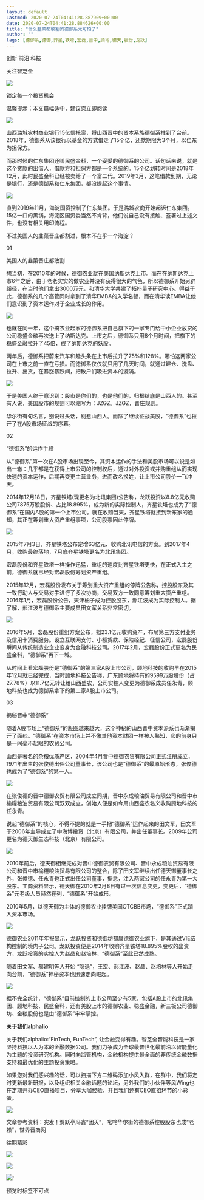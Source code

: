 ```yaml
---
layout: default
Lastmod: 2020-07-24T04:41:28.887909+00:00
date: 2020-07-24T04:41:28.884626+00:00
title: "什么韭菜都敢割的德御系太可怕了"
author: ""
tags: [德御系,德御,齐星,铁塔,宏磊,晋中,顾地,德天,股份,龙跃]
---
```


创新 前沿 科技

关注智芝全

![](https://images.weserv.nl/?url=https%3A//mmbiz.qpic.cn/mmbiz_jpg/214L2BgbHKXXgL2jg5aQ6weKSicwSGQt1sgfDmyia5oI6AjTRib0N5YggG9H630cq7fZvx0F2MhauEuDdN4ibjMs5w/640%3Fwx_fmt%3Djpeg)

锁定每一个投资机会

温馨提示：本文篇幅适中，建议您立即阅读

![](https://images.weserv.nl/?url=https%3A//mmbiz.qpic.cn/mmbiz_jpg/214L2BgbHKUibfPQVw24JjJDzPogLVBicg4rnicib3QunSRQQxmfib4dgCxQCulpiaDyABd5aj7kTMC6HL3Ray6MLDRA/640%3Fwx_fmt%3Djpeg)

山西潞城农村商业银行15亿信托案，将山西晋中的资本系族德御系推到了台前。2018年，德御系从该银行以基金的方式借走了15个亿，还款期限为3个月，以仁东为担保方。

而那时候的仁东集团还叫民盛金科，一个妥妥的德御系的公司。话句话来说，就是这个贷款的出借人，借款方和担保方都是一个系统的。15个亿划转时间是2018年12月，此时民盛金科已经被卖给了一个富二代。2019年3月，这笔借款到期，无论是银行，还是德御系和仁东集团，都没提起这个事情。

![](https://images.weserv.nl/?url=https%3A//mmbiz.qpic.cn/mmbiz_jpg/214L2BgbHKUibfPQVw24JjJDzPogLVBicgdz57hDNPNicfE6fgpP0nz7ibwALAnMicxJHOREhjVAyGX51cS3hlorYkg/640%3Fwx_fmt%3Djpeg)

直到2019年11月，海淀国资控制了仁东集团。于是潞城农商开始起诉仁东集团。15亿一口的黑锅，海淀区国资委当然不肯背，他们说自己没有接触、签署过上述文件，也没有相关用印流程。

不过美国人的韭菜晋庄都割过，根本不在乎一个海淀？

01

美国人的韭菜晋庄都敢割

想当初，在2010年的时候，德御农业就在美国纳斯达克上市。而在在纳斯达克上市6年之后，由于老老实实的做农业并没有获得很大的气色，所以德御系开始另辟蹊径，在当时他们拿出3000万元，和清华大学共建了拓扑量子研究中心。得益于此，德御系的几个高管同时拿到了清华EMBA的入学名额，而在清华读EMBA让他们意识到了资本运作对于企业成长的作用。

![](https://images.weserv.nl/?url=https%3A//mmbiz.qpic.cn/mmbiz_jpg/214L2BgbHKUibfPQVw24JjJDzPogLVBicgEhU6699IyHQbY4C8nn1FLJWv6IBJRqH7peF1j6sjgdON6vBmDiaTpqA/640%3Fwx_fmt%3Djpeg)

也就在同一年，这个搞农业起家的德御系把自己旗下的一家专门给中小企业放贷的公司稳盛金融再次送上了纳斯达克。上市之后，德御系只用8个月时间，把旗下的稳盛金融拉升了45倍，成了纳斯达克的妖股。

两年后，德御系把蔚来汽车和趣头条在上市后拉升了75%和128%。哪怕这两家公司在上市之前一直在亏损。而徳御系仅仅就只用了几天时间，就通过建仓、洗盘、拉升、出货，在暴涨暴跌间，把散户们吸进资本的漩涡。

![](https://images.weserv.nl/?url=https%3A//mmbiz.qpic.cn/mmbiz_jpg/214L2BgbHKUibfPQVw24JjJDzPogLVBicgS9h1SrMsTXefYAFibO1eibUibOELwia0PKICjmAeNI804dYqPCmAnBwIhw/640%3Fwx_fmt%3Djpeg)

于是美国人终于意识到：股市是你们的，也是他们的，归根结底是山西人的。甚至有人说，美国股市的规则可以缩写为：JZGZ。JZGZ，晋庄规则。

华尔街有句名言，别说过头话，别惹山西人。而除了继续征战美股，“德御系”也拉开了在A股市场征战的序幕。

02

“德御系”的运作手段

从“德御系”第一次在A股市场出现至今，其资本运作的手法和美股市场可以说是如出一辙：几乎都是在获得上市公司的控制权后，通过对外投资或并购重组从而实现快速的资本运作，后期再变更主营业务，进而改名换姓，让上市公司股价一飞冲天。

2014年12月18日，齐星铁塔(现更名为北讯集团)公告称，龙跃投资以8.8亿元收购公司7875万股股份、占比18.895%，成为新的实际控制人，齐星铁塔也成为了“德御系”在国内A股的第一个上市公司。就在收购当天，齐星铁塔就接到新东家的通知，其正在筹划重大资产重组事项，公司股票因此停牌。

![](https://images.weserv.nl/?url=https%3A//mmbiz.qpic.cn/mmbiz_jpg/214L2BgbHKUibfPQVw24JjJDzPogLVBicgN9WygflDbfK2gvTjIIde9sSKEP7x03RRog7dQZPozLgqkm68BhmS5Q/640%3Fwx_fmt%3Djpeg)

2015年7月3日，齐星铁塔公布定增63亿元、收购北讯电信的方案。到2017年4月，收购最终落地，7月底齐星铁塔更名为北讯集团。

宏磊股份和齐星铁塔一样操作迅猛，重组的速度比齐星铁塔更快，在正式入主之前，德御系就已经对宏磊股份筹划资产重组。

2015年12月，宏磊股份发布关于筹划重大资产重组的停牌公告称，控股股东及其一致行动人与交易对手进行了多次协商，交易双方一致同意筹划重大资产重组。2016年1月，宏磊股份公告，天津柚子成为控股股东，郝江波成为实际控制人。据了解，郝江波与德御系主要成员田文军关系非常密切。

![](https://images.weserv.nl/?url=https%3A//mmbiz.qpic.cn/mmbiz_jpg/214L2BgbHKUibfPQVw24JjJDzPogLVBicgPD2SUvJJic5WEfwyA487ccujxr43TVwLtic80J7ckYibuPibib8gF7iaEibcg/640%3Fwx_fmt%3Djpeg)

2016年5月，宏磊股份重组方案公布，拟23.1亿元收购资产，布局第三方支付业务及信用卡消费服务。设立互联网支付、小额贷款、保险经纪、征信公司，宏磊股份瞬间从传统制造业企业变身为金融科技公司。2017年2月，宏磊股份正式更名为民盛金科，“德御系”再下一城。

从时间上看宏磊股份是“德御系”的第三家A股上市公司，顾地科技的收购早在2015年12月就已经完成，当时顾地科技公告称，广东顾地将持有的9599万股股份（占27.78%）以11.7亿元转让给山西盛农，公司实控人变更为德御系成员任永青，顾地科技也成为德御系拿下的第二家A股上市公司。

03

揭秘晋中“德御系”

随着A股市场上“德御系”的版图越来越大，这个神秘的山西晋中资本派系也渐渐揭开了面纱。“德御系”在资本市场上并不像其他资本财团一样被人熟知，它的前身只是一间毫不起眼的农贸公司。

山西是著名的杂粮优质产区，2004年4月晋中德御农贸有限公司正式注册成立，1971年出生的张俊德出任公司董事长，该公司也是“德御系”的最原始形态，张俊德也成为了“德御系”的第一人。

![](https://images.weserv.nl/?url=https%3A//mmbiz.qpic.cn/mmbiz_jpg/214L2BgbHKUibfPQVw24JjJDzPogLVBicgHzo24amibmPMXicMShEsfj1FfYSFIOkwN3N2HZpaALWhk52FUj6ZLNvA/640%3Fwx_fmt%3Djpeg)

在张俊德的晋中德御农贸有限公司成立同期，晋中永成粮油贸易有限公司和晋中市榆糧粮油贸易有限公司双双成立，创始人便是如今用山西盛农名义收购顾地科技的任永青。

说起“德御系”的核心，不得不提的就是一手把“德御系”运作起来的田文军，田文军于2006年主导成立了中海博投资（北京）有限公司，并出任董事长。2009年公司更名为德天御生态科技（北京）有限公司。

![](https://images.weserv.nl/?url=https%3A//mmbiz.qpic.cn/mmbiz_jpg/214L2BgbHKUibfPQVw24JjJDzPogLVBicgk0ibw7VaoC3btXiaS0icvXLibvC4ssaDBDClGHcACibf0CcV4GRKfPR9ZSA/640%3Fwx_fmt%3Djpeg)

2010年前后，德天御相继完成对晋中德御农贸有限公司、晋中永成粮油贸易有限公司和晋中市榆糧粮油贸易有限公司的整合，除了田文军继续出任德天御董事长之外，张俊德、任永青也正式出任公司董事，据悉，注入两家公司的任永青为第一大股东。工商资料显示，德天御在2010年2月8日有过一次信息变更，变更后，“德御系”元老级人员赫然在列，“德御系”开始成形。

2010年5月，以德天御为主体的德御农业挂牌美国OTCBB市场，“德御系”正式踏入资本市场。

![](https://images.weserv.nl/?url=https%3A//mmbiz.qpic.cn/mmbiz_png/214L2BgbHKUibfPQVw24JjJDzPogLVBicgsfW0arYywJgsPTV0EAKKUVe0l0FlyzeiaUVBiavPjLTeibiaJMvv3nWU4Q/640%3Fwx_fmt%3Dpng)

德御农业2011年年报显示，龙跃投资和德御坊都属德御农业旗下，是其通过VIE结构控制的境内子公司。龙跃投资便是2014年收购齐星铁塔18.895%股权的出资方，龙跃投资的实控人为赵晶和赵培林，“德御系”至此已然成熟。

随着田文军、郝建明等人开始 “隐退”，王宏、郝江波、赵晶、赵培林等人开始走向台前，“德御系”神秘资本也迅速走向崛起。

![](https://images.weserv.nl/?url=https%3A//mmbiz.qpic.cn/mmbiz_jpg/214L2BgbHKUibfPQVw24JjJDzPogLVBicgaCEI4Kv0lMCEWs2s5pJfIA6QxERYibkh4ZOsQ70KiaYOicPBSL8eWRCqg/640%3Fwx_fmt%3Djpeg)

据不完全统计，“德御系”目前控制的上市公司至少有5家，包括A股上市的北讯集团、顾地科技、民盛金科，还有美股上市的德御农业、稳盛金融，新三板公司德御坊、金粮股份也是由“德御系”牢牢掌控。

**关于我们alphalio**  

关于我们alphalio:“FinTech, FunTech”, 让金融变得有趣。智芝全智能科技是一家坚持科技以人为本的金融数据公司。我们力争成为全球最普世化最前沿以智能量化为主题的投资研究机构。同时向监管机构，金融机构提供最全面的非传统金融数据支持和最优化的主题投资策略。

如果您对我们感兴趣的话，可以扫描下方二维码添加小风入群，在群中，我们将定时更新最新研报，以及组织相关金融话题的论坛，另外我们的小伙伴等风Wing也在定期开办CEO直播项目，分享大咖经验，并且我们还有CEO直招环节的小彩蛋。

![](https://images.weserv.nl/?url=https%3A//mmbiz.qpic.cn/mmbiz_jpg/214L2BgbHKXXgL2jg5aQ6weKSicwSGQt1XWgibDuk1cnopF45icI9HI9uGBQ935A10obCPMjpWFT2RovUjjUf0ujQ/640%3Fwx_fmt%3Djpeg)

文章参考资料：突发！贾跃亭冯鑫“团灭”，叱咤华尔街的德御系控股股东也成“老赖”，世界晋商网   

往期精彩

[![](https://images.weserv.nl/?url=https%3A//mmbiz.qpic.cn/mmbiz_png/214L2BgbHKXXgL2jg5aQ6weKSicwSGQt1icvWgEJxiaU4ZTNPMgAMibtFwnJtedAHIEV23jAnUnUA2xt9MkJSJzF9g/640%3Fwx_fmt%3Dpng)](http://mp.weixin.qq.com/s?__biz=MzU2MTg2NTAxMg==&mid=2247489027&idx=1&sn=cfe225e4343fababe15c70c394fdbdf6&chksm=fc731e58cb04974e2ec9ef48c424cd691d5663a9b1236fc88a691751781e168ae2929891a004&scene=21#wechat_redirect)

[![](https://images.weserv.nl/?url=https%3A//mmbiz.qpic.cn/mmbiz_png/214L2BgbHKXXgL2jg5aQ6weKSicwSGQt1BrQdP5HF1U913rRibtB7IgcmR52xEKEb6CicXNINGF95fsib1cDe8WTKw/640%3Fwx_fmt%3Dpng)](http://mp.weixin.qq.com/s?__biz=MzU2MTg2NTAxMg==&mid=2247489044&idx=1&sn=ee884f20d62dff5555d855ae465bc2cd&chksm=fc731e4fcb049759ea577c95a61f0fd0cdec253b1d6954e5c985de1bc0a31f60c2d44b858c3e&scene=21#wechat_redirect)

[![](https://images.weserv.nl/?url=https%3A//mmbiz.qpic.cn/mmbiz_png/214L2BgbHKXXgL2jg5aQ6weKSicwSGQt1HeiaZwkjtjjCPI2yRzx0jd5dG44qEyX5yoPKqZ48MaMKX3NWYFZRmWw/640%3Fwx_fmt%3Dpng)](http://mp.weixin.qq.com/s?__biz=MzU2MTg2NTAxMg==&mid=2247489060&idx=1&sn=aa2c63ddd04f009f3bde2f50dc996264&chksm=fc731e7fcb0497699515bf6360f51fc639e93d5739264ad3f8be49e071bb6bf43f0b7cf7dc35&scene=21#wechat_redirect)'

预览时标签不可点

